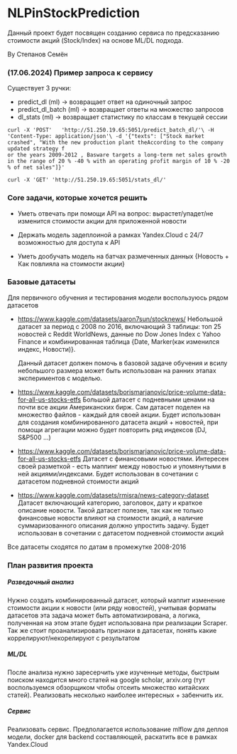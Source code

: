# NLPinStockPrediction

Данный проект будет посвящен созданию сервиса по предсказанию стоимости акций (Stock/Index) на основе ML/DL подхода.

By Степанов Семён

### (17.06.2024) Пример запроса к сервису

Существует 3 ручки:

- predict_dl (ml) -> возвращает ответ на одиночный запрос
- predict_dl_batch (ml) -> возвращает ответы на множество запросов
- dl_stats (ml) -> возвращает статистику по классам в текущей сессии

```
curl -X 'POST'   'http://51.250.19.65:5051/predict_batch_dl/'\ -H 'Content-Type: application/json'\ -d '{"texts": ["Stock market crashed", "With the new production plant theAccording to the company updated strategy f
or the years 2009-2012 , Basware targets a long-term net sales growth in the range of 20 % -40 % with an operating profit margin of 10 % -20 % of net sales"]}'
```

```
curl -X 'GET' 'http://51.250.19.65:5051/stats_dl/'
```

### Core задачи, которые хочется решить

- Уметь отвечать при помощи API на вопрос: вырастет/упадет/не изменится стоимости акции для приложенной новости

- Держать модель задеплоиной а рамках Yandex.Cloud с 24/7 возможностью для доступа к API

- Уметь дообучать модель на батчах размеченных данных {Новость + Как повлияла на стоимости акции}


### Базовые датасеты

Для первичного обучения и тестирования модели воспользуюсь рядом датасетов

- https://www.kaggle.com/datasets/aaron7sun/stocknews/
  Небольшой датасет за период с 2008 по 2016, включающий 3 таблицы: топ 25 новостей с Reddit WorldNews, данные по Dow Jones Index с Yahoo Finance и комбинированная таблица {Date, Marker(как изменился индекс, Новости)}.

  Данный датасет должен помочь в базовой задаче обучения и всилу небольшого размера может быть использован на ранних этапах экспериментов с моделью.

- https://www.kaggle.com/datasets/borismarjanovic/price-volume-data-for-all-us-stocks-etfs
  Большой датасет с подневными ценами на почти все акции Американских бирж. Сам датасет поделен на множество файлов - каждый для своей акции. Будет использован для создания комбинированного датасета акций + новостей, при помощи агрегации можно будет повторить ряд индексов (DJ, S&P500 ...)

- https://www.kaggle.com/datasets/borismarjanovic/price-volume-data-for-all-us-stocks-etfs
  Датасет с финансовыми новостями. Интересен своей разметкой - есть маппинг между новостью и упомянутыми в ней акциями/индексами. Будет использован в сочетании с датасетом подневной стоимости акций

- https://www.kaggle.com/datasets/rmisra/news-category-dataset
  Датасет включающий категорию, заголовок, дату и краткое описание новости. Такой датасет полезен, так как не только финансовые новости влияют на стоимости акций, а наличие суммаризованного описания должно упростить задачу. Будет использован в сочетании с датасетом подневной стоимости акций

Все датасеты сходятся по датам в промежутке 2008-2016

### План развития проекта

##### Разведочный анализ

Нужно создать комбинированный датасет, который маппит изменение стоимости акции к новости (или ряду новостей), учитывая форматы датасетов эта задача может быть автоматизирована, а логика, полученная на этом этапе будет использована при реализации Scraper. Так же стоит проанализировать признаки в датасетах, понять какие коррелируют/некорелируют c результатом

##### ML/DL

После анализа нужно заресерчить уже изученные методы, быстрым поиском находится много статей на google scholar, arxiv.org (тут воспользуемся обзорщиком чтобы отсеить множество китайских статей). Реализовать несколько наиболее интересных + забенчить их.

##### Сервис

Реализовать сервис. Предполагается использование mlflow для деплоя модели, docker для backend составляющей, раскатить все в рамках Yandex.Cloud
